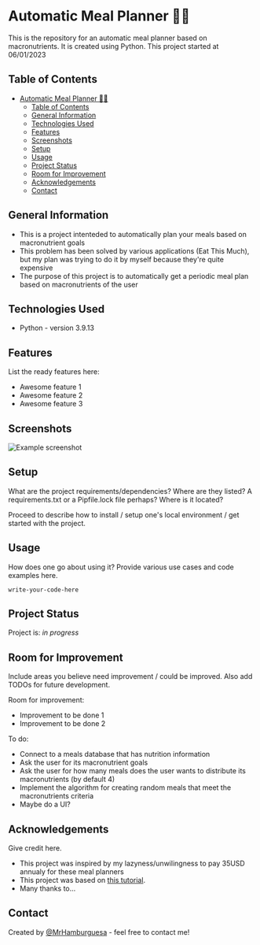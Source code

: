 # Automatic Meal Planner 🍓🍴

This is the repository for an automatic meal planner based on macronutrients. It is created using Python. This project started at 06/01/2023


## Table of Contents
- [Automatic Meal Planner 🍓🍴](#automatic-meal-planner-)
  - [Table of Contents](#table-of-contents)
  - [General Information](#general-information)
  - [Technologies Used](#technologies-used)
  - [Features](#features)
  - [Screenshots](#screenshots)
  - [Setup](#setup)
  - [Usage](#usage)
  - [Project Status](#project-status)
  - [Room for Improvement](#room-for-improvement)
  - [Acknowledgements](#acknowledgements)
  - [Contact](#contact)
<!-- * [License](#license) -->


## General Information
- This is a project intenteded to automatically plan your meals based on macronutrient goals
- This problem has been solved by various applications (Eat This Much), but my plan was trying to do it by myself because they're quite expensive
- The purpose of this project is to automatically get a periodic meal plan based on macronutrients of the user


## Technologies Used
- Python - version 3.9.13


## Features
List the ready features here:
- Awesome feature 1
- Awesome feature 2
- Awesome feature 3


## Screenshots
![Example screenshot](./img/screenshot.png)
<!-- If you have screenshots you'd like to share, include them here. -->


## Setup
What are the project requirements/dependencies? Where are they listed? A requirements.txt or a Pipfile.lock file perhaps? Where is it located?

Proceed to describe how to install / setup one's local environment / get started with the project.


## Usage
How does one go about using it?
Provide various use cases and code examples here.

`write-your-code-here`


## Project Status
Project is: _in progress_ 


## Room for Improvement
Include areas you believe need improvement / could be improved. Also add TODOs for future development.

Room for improvement:
- Improvement to be done 1
- Improvement to be done 2

To do:
- Connect to a meals database that has nutrition information
- Ask the user for its macronutrient goals
- Ask the user for how many meals does the user wants to distribute its macronutrients (by default 4)
- Implement the algorithm for creating random meals that meet the macronutrients criteria
- Maybe do a UI?


## Acknowledgements
Give credit here.
- This project was inspired by my lazyness/unwilingness to pay 35USD annualy for these meal planners
- This project was based on [this tutorial](https://www.example.com).
- Many thanks to...


## Contact
Created by [@MrHamburguesa](https://github.com/MrHamburguesa) - feel free to contact me!


<!-- Optional -->
<!-- ## License -->
<!-- This project is open source and available under the [... License](). -->

<!-- You don't have to include all sections - just the one's relevant to your project -->